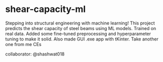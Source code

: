 # shear-capacity-ml
Stepping into structural engineering with machine learning! This project predicts the shear capacity of steel beams using ML models. Trained on real data. Added some fine-tuned preprocessing and hyperparameter tuning to make it solid. Also made GUI .exe app with tKinter. Take another one from me CEs

collaborator: @shashwat018
